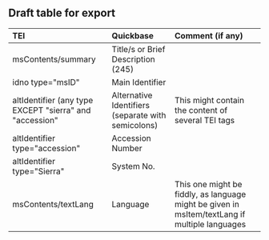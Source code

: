 ## Draft table for export

| TEI | Quickbase | Comment (if any) |
| :--- | :--- |:--- |
| msContents/summary | Title/s or Brief Description (245) |
| idno type="msID" | Main Identifier |
| altIdentifier (any type EXCEPT "sierra" and "accession" | Alternative Identifiers (separate with semicolons) | This might contain the content of several TEI tags |
| altIdentifier type="accession" | Accession Number |
| altIdentifier type="Sierra" | System No. |
| msContents/textLang | Language | This one might be fiddly, as language might be given in msItem/textLang if multiple languages |
